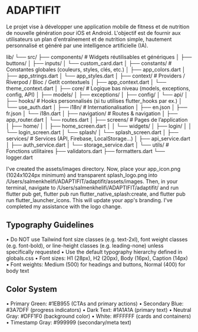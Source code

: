 # ADAPTIFIT
Le projet vise à développer une application mobile de fitness et de nutrition de nouvelle génération pour iOS et Android. L'objectif est de fournir aux utilisateurs un plan d'entraînement et de nutrition simple, hautement personnalisé et généré par une intelligence artificielle (IA).

lib/
└── src/
    ├── components/            # Widgets réutilisables et génériques
    │   ├── buttons/
    │   ├── inputs/
    │   └── custom_card.dart
    │
    ├── constants/             # Constantes globales (couleurs, styles, clés, etc.)
    │   ├── app_colors.dart
    │   ├── app_strings.dart
    │   └── app_styles.dart
    │
    ├── context/               # Providers / Riverpod / Bloc / GetIt contextuels
    │   ├── app_context.dart
    │   └── theme_context.dart
    │
    ├── core/                  # Logique bas niveau (models, exceptions, config, API)
    │   ├── models/
    │   ├── exceptions/
    │   ├── config/
    │   └── api/
    │
    ├── hooks/                 # Hooks personnalisés (si tu utilises flutter_hooks par ex.)
    │   └── use_auth.dart
    │
    ├── i18n/                  # Internationalisation
    │   ├── en.json
    │   ├── fr.json
    │   └── i18n.dart
    │
    ├── navigation/            # Routes & navigation
    │   ├── app_router.dart
    │   └── routes.dart
    │
    ├── screens/               # Pages de l’application
    │   ├── home/
    │   │   ├── home_screen.dart
    │   │   └── widgets/
    │   ├── login/
    │   │   └── login_screen.dart
    │   └── splash/
    │       └── splash_screen.dart
    │
    ├── services/              # Services (API, Firebase, LocalStorage…)
    │   ├── api_service.dart
    │   ├── auth_service.dart
    │   └── storage_service.dart
    │
    └── utils/                 # Fonctions utilitaires
        ├── validators.dart
        ├── formatters.dart
        └── logger.dart


I've created the assets/images directory. Now, place your app_icon.png (1024x1024px minimum) and transparent splash_logo.png into /Users/salmenkhelifi/ADAPTIFIT/adaptifit/assets/images. Then, in your terminal, navigate to /Users/salmenkhelifi/ADAPTIFIT/adaptifit/ and run flutter pub get, flutter pub run flutter_native_splash:create, and flutter pub run flutter_launcher_icons. This will update your app's branding. I've completed my assistance with the logo change.



## Typography Guidelines

•⁠  ⁠Do NOT use Tailwind font size classes (e.g. text-2xl), font weight classes (e.g. font-bold), or line-height classes (e.g. leading-none) unless specifically requested
•⁠  ⁠Use the default typography hierarchy defined in globals.css
•⁠  ⁠Font sizes: H1 (28px), H2 (20px), Body (16px), Caption (14px)
•⁠  ⁠Font weights: Medium (500) for headings and buttons, Normal (400) for body text

## Color System

•⁠  ⁠Primary Green: #1EB955 (CTAs and primary actions)
•⁠  ⁠Secondary Blue: #3A7DFF (progress indicators)
•⁠  ⁠Dark Text: #1A1A1A (primary text)
•⁠  ⁠Neutral Gray: #DFF1F0 (background color)
•⁠  ⁠White: #FFFFFF (cards and containers)
•⁠  ⁠Timestamp Gray: #999999 (secondary/meta text)